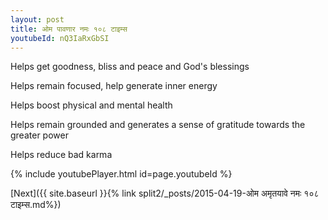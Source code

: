 ```yaml
---
layout: post
title: ओम पावणार नमः १०८ टाइम्स
youtubeId: nQ3IaRxGbSI
---
```

 
 
Helps get goodness, bliss and peace and God's blessings
 
Helps remain focused, help generate inner energy 
 
Helps boost physical and mental health 
 
Helps remain grounded and generates a sense of gratitude towards the greater power 
 
Helps reduce bad karma
 
 
 
 


{% include youtubePlayer.html id=page.youtubeId %}
 
[Next]({{ site.baseurl }}{% link  split2/_posts/2015-04-19-ओम अमृतयावे नमः १०८ टाइम्स.md%})
 
